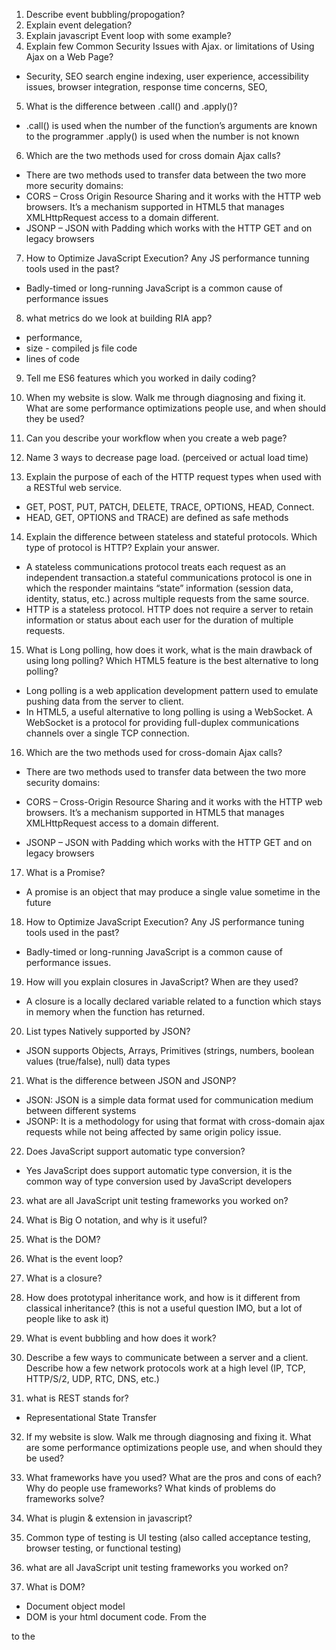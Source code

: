 
1. Describe event bubbling/propogation?
2. Explain event delegation?
3. Explain javascript Event loop with some example?
4. Explain few Common Security Issues with Ajax. or limitations of Using Ajax on a Web Page?
- Security, SEO search engine indexing, user experience, accessibility issues, browser integration, response time concerns, SEO, 

5. What is the difference between .call() and .apply()?
- .call() is used when the number of the function’s arguments are known to the programmer
 .apply() is used when the number is not known

6. Which are the two methods used for cross domain Ajax calls?
- There are two methods used to transfer data between the two more more security domains:
- CORS – Cross Origin Resource Sharing and it works with the HTTP web browsers. It’s a mechanism supported in HTML5 that manages XMLHttpRequest access to a domain different.
- JSONP – JSON with Padding which works with the HTTP GET and on legacy browsers

7. How to Optimize JavaScript Execution? Any JS performance tunning tools used in the past?
- Badly-timed or long-running JavaScript is a common cause of performance issues


8. what metrics do we look at building RIA app?
- performance, 
- size - compiled js file code
- lines of code

9. Tell me ES6 features which you worked in daily coding?
10. When my website is slow. Walk me through diagnosing and fixing it. What are some performance optimizations people use, and when should they be used?

11. Can you describe your workflow when you create a web page?

12. Name 3 ways to decrease page load. (perceived or actual load time)

13. Explain the purpose of each of the HTTP request types when used with a RESTful web service.
- GET, POST, PUT, PATCH, DELETE, TRACE, OPTIONS, HEAD, Connect.
- HEAD, GET, OPTIONS and TRACE) are defined as safe methods

14. Explain the difference between stateless and stateful protocols. Which type of protocol is HTTP? Explain your answer.
- A stateless communications protocol treats each request as an independent transaction.a stateful communications protocol is one in which the responder maintains “state” information (session data, identity, status, etc.) across multiple requests from the same source.
- HTTP is a stateless protocol. HTTP does not require a server to retain information or status about each user for the duration of multiple requests.

15. What is Long polling, how does it work, what is the main drawback of using long polling? Which HTML5 feature is the best alternative to long polling? 
- Long polling is a web application development pattern used to emulate pushing data from the server to client.
- In HTML5, a useful alternative to long polling is using a WebSocket. A WebSocket is a protocol for providing full-duplex communications channels over a single TCP connection.

16. Which are the two methods used for cross-domain Ajax calls?
- There are two methods used to transfer data between the two more security domains:

- CORS – Cross-Origin Resource Sharing and it works with the HTTP web browsers. It’s a mechanism supported in HTML5 that manages XMLHttpRequest access to a domain different.
- JSONP – JSON with Padding which works with the HTTP GET and on legacy browsers

17. What is a Promise?
- A promise is an object that may produce a single value sometime in the future

18. How to Optimize JavaScript Execution? Any JS performance tuning tools used in the past?
- Badly-timed or long-running JavaScript is a common cause of performance issues.

19. How will you explain closures in JavaScript? When are they used?
- A closure is a locally declared variable related to a function which stays in memory when the function has returned.

20. List types Natively supported by JSON?
- JSON supports Objects, Arrays, Primitives (strings, numbers, boolean values (true/false), null) data types


21. What is the difference between JSON and JSONP?
- JSON: JSON is a simple data format used for communication medium between different systems
- JSONP: It is a methodology for using that format with cross-domain ajax requests while not being affected by same origin policy issue.


22. Does JavaScript support automatic type conversion?
- Yes JavaScript does support automatic type conversion, it is the common way of type conversion used by JavaScript developers


23. what are all JavaScript unit testing frameworks you worked on? 

24. What is Big O notation, and why is it useful?
25. What is the DOM?
26. What is the event loop?
27. What is a closure?
28. How does prototypal inheritance work, and how is it different from classical inheritance? (this is not a useful question IMO, but a lot of people like to ask it)

29. What is event bubbling and how does it work? 
30. Describe a few ways to communicate between a server and a client. Describe how a few network protocols work at a high level (IP, TCP, HTTP/S/2, UDP, RTC, DNS, etc.)
31. what is REST stands for? 
- Representational State Transfer
32. If my website is slow. Walk me through diagnosing and fixing it. What are some performance optimizations people use, and when should they be used?
33. What frameworks have you used? What are the pros and cons of each? Why do people use frameworks? What kinds of problems do frameworks solve?

34. What is plugin & extension in javascript?


35. Common type of testing is UI testing (also called acceptance testing, browser testing, or functional testing)

36. what are all JavaScript unit testing frameworks you worked on? 

37. What is DOM?
- Document object model
- DOM is your html document code. From the 
<!DOCTYPE> to the </html>